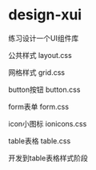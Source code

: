 # design-xui
练习设计一个UI组件库


公共样式		layout.css

网格样式		grid.css

button按钮		button.css

form表单		form.css

icon小图标		ionicons.css

table表格		table.css


开发到table表格样式阶段
